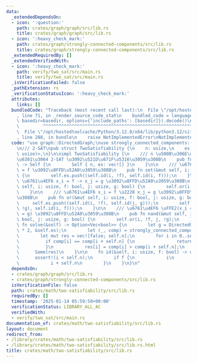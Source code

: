 ```yaml
---
data:
  _extendedDependsOn:
  - icon: ':question:'
    path: crates/graph/graph/src/lib.rs
    title: crates/graph/graph/src/lib.rs
  - icon: ':heavy_check_mark:'
    path: crates/graph/strongly-connected-components/src/lib.rs
    title: crates/graph/strongly-connected-components/src/lib.rs
  _extendedRequiredBy: []
  _extendedVerifiedWith:
  - icon: ':heavy_check_mark:'
    path: verify/two_sat/src/main.rs
    title: verify/two_sat/src/main.rs
  _isVerificationFailed: false
  _pathExtension: rs
  _verificationStatusIcon: ':heavy_check_mark:'
  attributes:
    links: []
  bundledCode: "Traceback (most recent call last):\n  File \"/opt/hostedtoolcache/Python/3.12.8/x64/lib/python3.12/site-packages/onlinejudge_verify/documentation/build.py\"\
    , line 71, in _render_source_code_stat\n    bundled_code = language.bundle(stat.path,\
    \ basedir=basedir, options={'include_paths': [basedir]}).decode()\n          \
    \         ^^^^^^^^^^^^^^^^^^^^^^^^^^^^^^^^^^^^^^^^^^^^^^^^^^^^^^^^^^^^^^^^^^^^^^^^^^^^^^^^^\n\
    \  File \"/opt/hostedtoolcache/Python/3.12.8/x64/lib/python3.12/site-packages/onlinejudge_verify/languages/rust.py\"\
    , line 288, in bundle\n    raise NotImplementedError\nNotImplementedError\n"
  code: "use graph::DirectedGraph;\nuse strongly_connected_components::strongly_connected_components;\n\
    \n/// 2-SAT\npub struct TwoSatisfiability {\n    n: usize,\n    es: Vec<(usize,\
    \ usize)>,\n}\n\nimpl TwoSatisfiability {\n    /// n \u500B\u306E\u5909\u6570\u3092\
    \u6301\u3064 2-SAT \u3092\u521D\u671F\u5316\u3059\u308B\n    pub fn new(n: usize)\
    \ -> Self {\n        Self { n, es: vec![] }\n    }\n\n    /// \u6761\u4EF6 x_i\
    \ = f \u3092\u8FFD\u52A0\u3059\u308B\n    pub fn set(&mut self, i: usize, f: bool)\
    \ {\n        self.es.push((self.id(i, !f), self.id(i, f)));\n    }\n\n    ///\
    \ \u6761\u4EF6 x_i = f -> x_j = g \u3092\u8FFD\u52A0\u3059\u308B\n    pub fn if_then(&mut\
    \ self, i: usize, f: bool, j: usize, g: bool) {\n        self.or(i, !f, j, g);\n\
    \    }\n\n    /// \u6761\u4EF6 x_i = f \u2228 x_j = g \u3092\u8FFD\u52A0\u3059\
    \u308B\n    pub fn or(&mut self, i: usize, f: bool, j: usize, g: bool) {\n   \
    \     self.es.push((self.id(i, !f), self.id(j, g)));\n        self.es.push((self.id(j,\
    \ !g), self.id(i, f)));\n    }\n\n    /// \u6761\u4EF6 \uFFE2(x_i = f \u2227 x_j\
    \ = g) \u3092\u8FFD\u52A0\u3059\u308B\n    pub fn nand(&mut self, i: usize, f:\
    \ bool, j: usize, g: bool) {\n        self.or(i, !f, j, !g);\n    }\n\n    pub\
    \ fn solve(&self) -> Option<Vec<bool>> {\n        let g = DirectedGraph::from_unweighted_edges(self.n\
    \ * 2, &self.es);\n        let (_, comp) = strongly_connected_components(&g);\n\
    \        let mut res = vec![false; self.n];\n        for i in 0..self.n {\n  \
    \          if comp[i] == comp[i + self.n] {\n                return None;\n  \
    \          }\n            res[i] = comp[i] > comp[i + self.n];\n        }\n  \
    \      Some(res)\n    }\n\n    fn id(&self, i: usize, f: bool) -> usize {\n  \
    \      assert!(i < self.n);\n        if f {\n            i\n        } else {\n\
    \            i + self.n\n        }\n    }\n}\n"
  dependsOn:
  - crates/graph/graph/src/lib.rs
  - crates/graph/strongly-connected-components/src/lib.rs
  isVerificationFile: false
  path: crates/math/two-satisfiability/src/lib.rs
  requiredBy: []
  timestamp: '2025-01-14 05:59:50+00:00'
  verificationStatus: LIBRARY_ALL_AC
  verifiedWith:
  - verify/two_sat/src/main.rs
documentation_of: crates/math/two-satisfiability/src/lib.rs
layout: document
redirect_from:
- /library/crates/math/two-satisfiability/src/lib.rs
- /library/crates/math/two-satisfiability/src/lib.rs.html
title: crates/math/two-satisfiability/src/lib.rs
---
```

